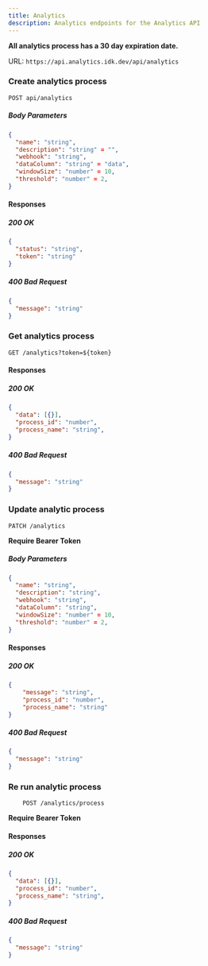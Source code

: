 ```yaml
---
title: Analytics
description: Analytics endpoints for the Analytics API
---
```


**All analytics process has a 30 day expiration date.**

URL: `https://api.analytics.idk.dev/api/analytics`

### Create analytics process
      
  ```http
  POST api/analytics
  ```

##### Body Parameters

```json
{
  "name": "string",
  "description": "string" = "",
  "webhook": "string",
  "dataColumn": "string" = "data",
  "windowSize": "number" = 10,
  "threshold": "number" = 2,
}
```

#### Responses 

##### 200 OK

```json
{
  "status": "string",
  "token": "string"
}
```

##### 400 Bad Request

  ```json
  {
    "message": "string"
  }
  ```

### Get analytics process
      
  ```http
  GET /analytics?token=${token}
  ```

#### Responses

##### 200 OK

  ```json
  {
    "data": [{}],
    "process_id": "number",
    "process_name": "string",
  }
  ```

##### 400 Bad Request

  ```json
  {
    "message": "string"
  }
  ```

### Update analytic process
      
  ```http
  PATCH /analytics
  ```
  **Require Bearer Token**

##### Body Parameters
  
  ```json
  {
    "name": "string",
    "description": "string",
    "webhook": "string",
    "dataColumn": "string",
    "windowSize": "number" = 10,
    "threshold": "number" = 2,
  }
  ```

#### Responses

##### 200 OK

  ```json
  {
      "message": "string",
      "process_id": "number",
      "process_name": "string"
  }
  ```

##### 400 Bad Request

  ```json
  {
    "message": "string"
  }
  ```

### Re run analytic process
```http
    POST /analytics/process
```
**Require Bearer Token**

#### Responses

##### 200 OK

  ```json
  {
    "data": [{}],
    "process_id": "number",
    "process_name": "string",
  }
  ```

##### 400 Bad Request

  ```json
  {
    "message": "string"
  }
  ```